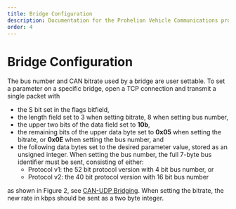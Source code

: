 ```yaml
---
title: Bridge Configuration
description: Documentation for the Prohelion Vehicle Communications protocol
order: 4
---
```


# Bridge Configuration

The bus number and CAN bitrate used by a bridge are user settable.  To set a parameter on a specific bridge, open a TCP connection and transmit a single packet with

*   the S bit set in the flags bitfield,
*   the length field set to 3 when setting bitrate, 8 when setting bus number,
*   the upper two bits of the data field set to <strong>10b</strong>,
*   the remaining bits of the upper data byte set to <strong>0x05</strong> when setting the bitrate, or <strong>0x0E</strong> when setting the bus number, and
*   the following data bytes set to the desired parameter value, stored as an unsigned integer.  When setting the bus number, the full 7-byte bus identifier must be sent, consisting of either:
    *   Protocol v1: the 52 bit protocol version with 4 bit bus number, or
    *   Protocol v2: the 40 bit protocol version with 16 bit bus number

as shown in Figure 2, see [CAN-UDP Bridging](CAN_UDP_Bridging.md). When setting the bitrate, the new rate in kbps should be sent as a two byte integer.
